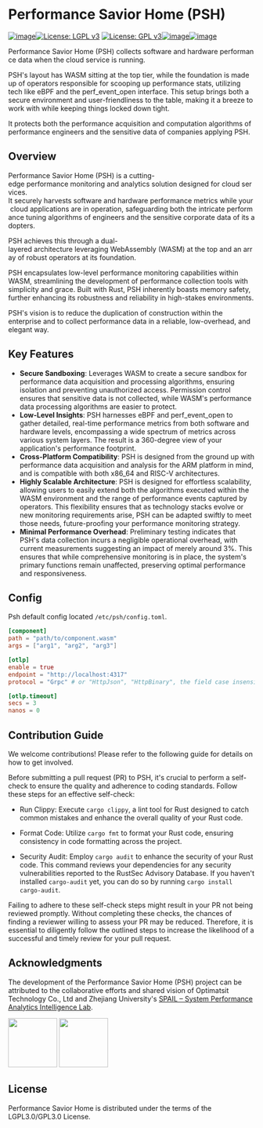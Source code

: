 # Performance Savior Home (PSH)

[![image](https://img.shields.io/github/v/release/OptimatistOpenSource/psh?include_prereleases&color=blue)](https://github.com/OptimatistOpenSource/psh/releases)[![License: LGPL v3](https://img.shields.io/badge/License-LGPL%20v3-blue.svg)](http://www.gnu.org/licenses/lgpl-3.0)
[![License: GPL v3](https://img.shields.io/badge/License-GPLv3-blue.svg)](http://www.gnu.org/licenses/gpl-3.0)[![image](https://img.shields.io/github/stars/OptimatistOpenSource/psh)](https://github.com/OptimatistOpenSource/psh/stargazers)[![image](https://img.shields.io/github/issues/OptimatistOpenSource/psh)](https://github.com/OptimatistOpenSource/psh/issues)

Performance Savior Home (PSH) collects software and hardware performance data when the cloud service is running.

PSH's layout has WASM sitting at the top tier, while the foundation is made up of operators responsible for scooping up performance stats, utilizing tech like eBPF and the perf_event_open interface. This setup brings both a secure environment and user-friendliness to the table, making it a breeze to work with while keeping things locked down tight.

It protects both the performance acquisition and computation algorithms of performance engineers and the sensitive data of companies applying PSH.



## Overview

Performance Savior Home (PSH) is a cutting-edge performance monitoring and analytics solution designed for cloud services.  It securely harvests software and hardware performance metrics while your cloud applications are in operation, safeguarding both the intricate performance tuning algorithms of engineers and the sensitive corporate data of its adopters.

PSH achieves this through a dual-layered architecture leveraging WebAssembly (WASM) at the top and an array of robust operators at its foundation.

PSH encapsulates low-level performance monitoring capabilities within WASM, streamlining the development of performance collection tools with simplicity and grace. Built with Rust, PSH inherently boasts memory safety, further enhancing its robustness and reliability in high-stakes environments.

PSH's vision is to reduce the duplication of construction within the enterprise and to collect performance data in a reliable, low-overhead, and elegant way.

## Key Features

* **Secure Sandboxing**: Leverages WASM to create a secure sandbox for performance data acquisition and processing algorithms, ensuring isolation and preventing unauthorized access. Permission control ensures that sensitive data is not collected, while WASM's performance data processing algorithms are easier to protect.
* **Low-Level Insights**: PSH harnesses eBPF and perf_event_open to gather detailed, real-time performance metrics from both software and hardware levels, encompassing a wide spectrum of metrics across various system layers. The result is a 360-degree view of your application's performance footprint.
* **Cross-Platform Compatibility**: PSH is designed from the ground up with performance data acquisition and analysis for the ARM platform in mind, and is compatible with both x86_64 and RISC-V architectures.
* **Highly Scalable Architecture**: PSH is designed for effortless scalability, allowing users to easily extend both the algorithms executed within the WASM environment and the range of performance events captured by operators. This flexibility ensures that as technology stacks evolve or new monitoring requirements arise, PSH can be adapted swiftly to meet those needs, future-proofing your performance monitoring strategy.
* **Minimal Performance Overhead**: Preliminary testing indicates that PSH's data collection incurs a negligible operational overhead, with current measurements suggesting an impact of merely around 3%. This ensures that while comprehensive monitoring is in place, the system's primary functions remain unaffected, preserving optimal performance and responsiveness.

## Config

Psh default config located `/etc/psh/config.toml`.

```toml
[component]
path = "path/to/component.wasm"
args = ["arg1", "arg2", "arg3"]

[otlp]
enable = true
endpoint = "http://localhost:4317"
protocol = "Grpc" # or "HttpJson", "HttpBinary", the field case insensitive

[otlp.timeout]
secs = 3
nanos = 0
```

## Contribution Guide

We welcome contributions! Please refer to the following guide for details on how to get involved.

Before submitting a pull request (PR) to PSH, it's crucial to perform a self-check to ensure the quality and adherence to coding standards. Follow these steps for an effective self-check:

- Run Clippy:
Execute `cargo clippy`, a lint tool for Rust designed to catch common mistakes and enhance the overall quality of your Rust code.

- Format Code:
Utilize `cargo fmt` to format your Rust code, ensuring consistency in code formatting across the project.

- Security Audit:
Employ `cargo audit` to enhance the security of your Rust code. This command reviews your dependencies for any security vulnerabilities reported to the RustSec Advisory Database. If you haven't installed `cargo-audit` yet, you can do so by running `cargo install cargo-audit`.

Failing to adhere to these self-check steps might result in your PR not being reviewed promptly. Without completing these checks, the chances of finding a reviewer willing to assess your PR may be reduced. Therefore, it is essential to diligently follow the outlined steps to increase the likelihood of a successful and timely review for your pull request.

## Acknowledgments

The development of the Performance Savior Home (PSH) project can be attributed to the collaborative efforts and shared vision of Optimatsit Technology Co., Ltd and Zhejiang University's [SPAIL – System Performance Analytics Intelligence Lab](https://github.com/ZJU-SPAIL).

<p float="left">
  <img src="https://alidocs.oss-cn-zhangjiakou.aliyuncs.com/res/AJdl643eJ4d9qke1/img/15b0f764-17be-42ff-bd26-3b647e89679a.png" width="100" />
  <img src="https://avatars.githubusercontent.com/u/165106263" width="100" />
</p>

## License

Performance Savior Home is distributed under the terms of the LGPL3.0/GPL3.0 License.
